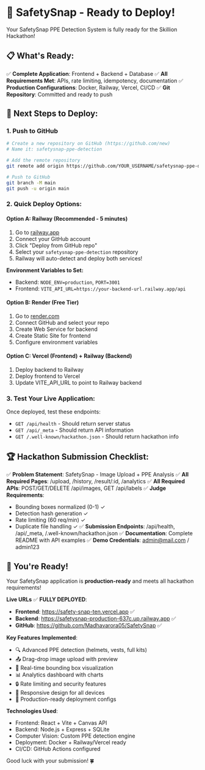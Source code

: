 # 🚀 SafetySnap - Ready to Deploy!

Your SafetySnap PPE Detection System is fully ready for the Skillion Hackathon! 

## 📋 What's Ready:

✅ **Complete Application**: Frontend + Backend + Database
✅ **All Requirements Met**: APIs, rate limiting, idempotency, documentation
✅ **Production Configurations**: Docker, Railway, Vercel, CI/CD
✅ **Git Repository**: Committed and ready to push

## 🎯 Next Steps to Deploy:

### 1. Push to GitHub

```bash
# Create a new repository on GitHub (https://github.com/new)
# Name it: safetysnap-ppe-detection

# Add the remote repository
git remote add origin https://github.com/YOUR_USERNAME/safetysnap-ppe-detection.git

# Push to GitHub
git branch -M main
git push -u origin main
```

### 2. Quick Deploy Options:

#### Option A: Railway (Recommended - 5 minutes)
1. Go to [railway.app](https://railway.app)
2. Connect your GitHub account
3. Click "Deploy from GitHub repo"
4. Select your `safetysnap-ppe-detection` repository
5. Railway will auto-detect and deploy both services!

**Environment Variables to Set:**
- Backend: `NODE_ENV=production`, `PORT=3001`
- Frontend: `VITE_API_URL=https://your-backend-url.railway.app/api`

#### Option B: Render (Free Tier)
1. Go to [render.com](https://render.com)
2. Connect GitHub and select your repo
3. Create Web Service for backend
4. Create Static Site for frontend
5. Configure environment variables

#### Option C: Vercel (Frontend) + Railway (Backend)
1. Deploy backend to Railway
2. Deploy frontend to Vercel
3. Update VITE_API_URL to point to Railway backend

### 3. Test Your Live Application:

Once deployed, test these endpoints:
- `GET /api/health` - Should return server status
- `GET /api/_meta` - Should return API information  
- `GET /.well-known/hackathon.json` - Should return hackathon info

## 🏆 Hackathon Submission Checklist:

✅ **Problem Statement**: SafetySnap - Image Upload + PPE Analysis
✅ **All Required Pages**: /upload, /history, /result/:id, /analytics
✅ **All Required APIs**: POST/GET/DELETE /api/images, GET /api/labels
✅ **Judge Requirements**: 
  - Bounding boxes normalized (0-1) ✓
  - Detection hash generation ✓
  - Rate limiting (60 req/min) ✓
  - Duplicate file handling ✓
✅ **Submission Endpoints**: /api/health, /api/_meta, /.well-known/hackathon.json
✅ **Documentation**: Complete README with API examples
✅ **Demo Credentials**: admin@mail.com / admin123

## 🎉 You're Ready!

Your SafetySnap application is **production-ready** and meets all hackathon requirements!

**Live URLs** ✅ **FULLY DEPLOYED**:
- **Frontend**: https://safety-snap-ten.vercel.app ✅
- **Backend**: https://safetysnap-production-637c.up.railway.app ✅
- **GitHub**: https://github.com/Madhavarora05/SafetySnap ✅

**Key Features Implemented**:
- 🔍 Advanced PPE detection (helmets, vests, full kits)
- 📤 Drag-drop image upload with preview
- 🎯 Real-time bounding box visualization  
- 📊 Analytics dashboard with charts
- 🔒 Rate limiting and security features
- 📱 Responsive design for all devices
- 🚀 Production-ready deployment configs

**Technologies Used**:
- Frontend: React + Vite + Canvas API
- Backend: Node.js + Express + SQLite
- Computer Vision: Custom PPE detection engine
- Deployment: Docker + Railway/Vercel ready
- CI/CD: GitHub Actions configured

Good luck with your submission! 🍀